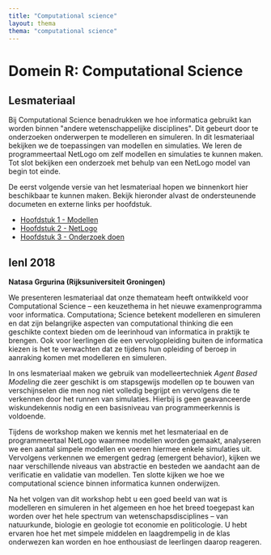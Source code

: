 ```yaml
---
title: "Computational science"
layout: thema
thema: "computational science"
---
```


# Domein R: Computational Science

## Lesmateriaal

Bij Computational Science benadrukken we hoe informatica gebruikt kan worden binnen "andere wetenschappelijke disciplines".
Dit gebeurt door te onderzoeken onderwerpen te modelleren en simuleren.
In dit lesmateriaal bekijken we de toepassingen van modellen en simulaties.
We leren de programmeertaal NetLogo om zelf modellen en simulaties te kunnen maken.
Tot slot bekijken een onderzoek met behulp van een NetLogo model van begin tot einde.

De eerst volgende versie van het lesmateriaal hopen we binnenkort hier beschikbaar te kunnen maken.
Bekijk hieronder alvast de ondersteunende documeten en externe links per hoofdstuk.

- [Hoofdstuk 1 - Modellen](computational-science/h1-modellen)
- [Hoofdstuk 2 - NetLogo](computational-science/h2-netlogo)
- [Hoofdstuk 3 - Onderzoek doen](computational-science/h3-onderzoek-doen)

## IenI 2018

**Natasa Grgurina (Rijksuniversiteit Groningen)**

We presenteren lesmateriaal dat onze themateam heeft ontwikkeld voor Computational Science – een keuzethema in het nieuwe examenprogramma voor informatica.
Computationa; Science betekent modelleren en simuleren en dat zijn belangrijke aspecten van computational thinking die een geschikte context bieden om de leerinhoud van informatica in praktijk te brengen.
Ook voor leerlingen die een vervolgopleiding buiten de informatica kiezen is het te verwachten dat ze tijdens hun opleiding of beroep in aanraking komen met modelleren en simuleren.

In ons lesmateriaal maken we gebruik van modelleertechniek *Agent Based Modeling* die zeer geschikt is om stapsgewijs modellen op te bouwen van verschijnselen die men nog niet volledig begrijpt
en vervolgens die te verkennen door het runnen van simulaties.
Hierbij is geen geavanceerde wiskundekennis nodig en een basisniveau van programmeerkennis is voldoende.

Tijdens de workshop maken we kennis met het lesmateriaal en de programmeertaal NetLogo waarmee modellen worden gemaakt,
analyseren we een aantal simpele modellen en voeren hiermee enkele simulaties uit.
Vervolgens verkennen we emergent gedrag (emergent behavior),
kijken we naar verschillende niveaus van abstractie en besteden we aandacht aan de verificatie en validatie van modellen.
Ten slotte kijken we hoe we computational science binnen informatica kunnen onderwijzen.

Na het volgen van dit workshop hebt u een goed beeld van wat is modelleren en simuleren in het algemeen
en hoe het breed toegepast kan worden over het hele spectrum van wetenschapsdisciplines
– van natuurkunde, biologie en geologie tot economie en politicologie.
U hebt ervaren hoe het met simpele middelen en laagdrempelig in de klas onderwezen kan worden
en hoe enthousiast de leerlingen daarop reageren.
